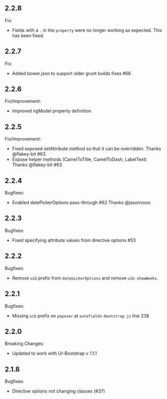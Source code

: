 ## 2.2.8

Fix:

 - Fields with a `.` in the `property` were no longer working as expected. This has been fixed.

## 2.2.7

Fix:

 - Added bower.json to support older grunt builds fixes #66

## 2.2.6

Fix/Improvement:

 - Improved ngModel property definition


## 2.2.5

Fix/Improvement: 

 - Fixed exposed setAttribute method so that it can be overridden. Thanks @flakey-bit #63
 - Expose helper methods (CamelToTitle, CamelToDash, LabelText) Thanks @flakey-bit #63

## 2.2.4

Bugfixes:

 - Enabled datePickerOptions pass-through #62 Thanks @jasonvooo

## 2.2.3

Bugfixes:

 - Fixed specifying attribute values from directive options #53

## 2.2.2

Bugfixes:

 - Remove `uib` prefix from `datepickerOptions` and remove `uib-showWeeks`.

## 2.2.1

Bugfixes:

 - Missing `uib` prefix on `popover` at `autofields-bootstrap.js` line 238 

## 2.2.0

Breaking Changes:

 - Updated to work with UI-Bootstrap v 1.1.1

## 2.1.8

Bugfixes:

  - Directive options not changing classes (#37)

